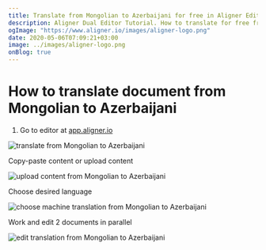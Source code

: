 ```yaml
---
title: Translate from Mongolian to Azerbaijani for free in Aligner Editor
description: Aligner Dual Editor Tutorial. How to translate for free from Mongolian to Azerbaijani. Aligner is multilingual document management platform. 
ogImage: "https://www.aligner.io/images/aligner-logo.png"
date: 2020-05-06T07:09:21+03:00
image: ../images/aligner-logo.png
onBlog: true
---
```


# How to translate document from Mongolian to Azerbaijani

1. Go to editor at [app.aligner.io](https://app.aligner.io "Aligner App web page")

![translate from Mongolian to Azerbaijani](../aligner-blank-editor.png "translate from Mongolian to Azerbaijani")

Copy-paste content or upload content

![upload content from Mongolian to Azerbaijani](../aligner-uploaded-document.png "upload content from Mongolian to Azerbaijani")

Choose desired language

![choose machine translation from Mongolian to Azerbaijani](../aligner-language-dropdown.png "choose machine translation from Mongolian to Azerbaijani")

Work and edit 2 documents in parallel

![edit translation from Mongolian to Azerbaijani](../aligner-double-sitded-editor.png "edit translation from Mongolian to Azerbaijani")


